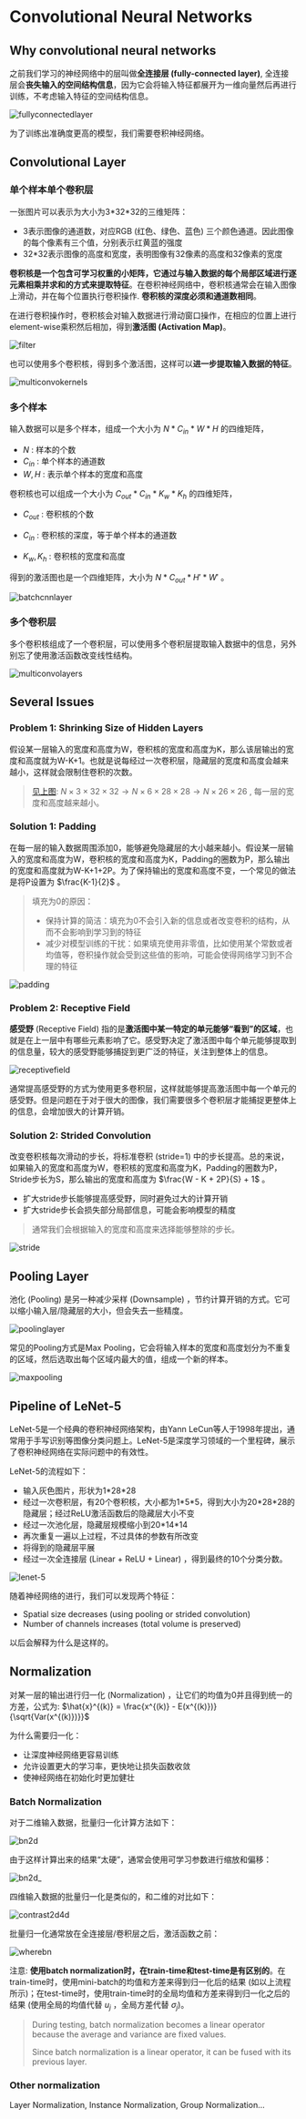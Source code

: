 # Convolutional Neural Networks

## Why convolutional neural networks

之前我们学习的神经网络中的层叫做**全连接层 (fully-connected layer)**, 全连接层会**丧失输入的空间结构信息**，因为它会将输入特征都展开为一维向量然后再进行训练，不考虑输入特征的空间结构信息。

![fullyconnectedlayer](Images/fullyconnectedlayer.png)

为了训练出准确度更高的模型，我们需要卷积神经网络。

## Convolutional Layer

### 单个样本单个卷积层

一张图片可以表示为大小为3\*32\*32的三维矩阵：

- 3表示图像的通道数，对应RGB (红色、绿色、蓝色) 三个颜色通道。因此图像的每个像素有三个值，分别表示红黄蓝的强度
- 32*32表示图像的高度和宽度，表明图像有32像素的高度和32像素的宽度

**卷积核是一个包含可学习权重的小矩阵，它通过与输入数据的每个局部区域进行逐元素相乘并求和的方式来提取特征**。在卷积神经网络中，卷积核通常会在输入图像上滑动，并在每个位置执行卷积操作. **卷积核的深度必须和通道数相同**。

在进行卷积操作时，卷积核会对输入数据进行滑动窗口操作，在相应的位置上进行element-wise乘积然后相加，得到**激活图 (Activation Map)**。

![filter](Images/filter.gif)

也可以使用多个卷积核，得到多个激活图，这样可以**进一步提取输入数据的特征**。

![multiconvokernels](Images/multiconvokernels.png)

### 多个样本

输入数据可以是多个样本，组成一个大小为 $N * C_{in} * W * H$ 的四维矩阵，

- $N$ : 样本的个数
- $C_{in}$ :  单个样本的通道数
- $W, H$ : 表示单个样本的宽度和高度

卷积核也可以组成一个大小为 $C_{out} * C_{in} * K_w * K_h$ 的四维矩阵，

- $C_{out}$ : 卷积核的个数
- $C_{in}$ : 卷积核的深度，等于单个样本的通道数

- $K_w, K_h$ : 卷积核的宽度和高度

得到的激活图也是一个四维矩阵，大小为 $N * C_{out} * H' * W'$ 。

![batchcnnlayer](Images/batchcnnlayer.png)

### 多个卷积层

多个卷积核组成了一个卷积层，可以使用多个卷积层提取输入数据中的信息，另外别忘了使用激活函数改变线性结构。

![multiconvolayers](Images/multiconvolayers.png)

## Several Issues

### Problem 1: Shrinking Size of Hidden Layers

假设某一层输入的宽度和高度为W，卷积核的宽度和高度为K，那么该层输出的宽度和高度就为W-K+1。也就是说每经过一次卷积层，隐藏层的宽度和高度会越来越小，这样就会限制住卷积的次数。

> [见上图](#多个卷积层): $N \times 3 \times 32 \times 32 \rightarrow N \times 6 \times 28 \times 28 \rightarrow N \times 26 \times 26$ , 每一层的宽度和高度越来越小。

### Solution 1: Padding

在每一层的输入数据周围添加0，能够避免隐藏层的大小越来越小。假设某一层输入的宽度和高度为W，卷积核的宽度和高度为K，Padding的圈数为P，那么输出的宽度和高度就为W-K+1+2P。为了保持输出的宽度和高度不变，一个常见的做法是将P设置为 $\frac{K-1}{2}$ 。

> 填充为0的原因：
>
> - 保持计算的简洁：填充为0不会引入新的信息或者改变卷积的结构，从而不会影响到学习到的特征
> - 减少对模型训练的干扰：如果填充使用非零值，比如使用某个常数或者均值等，卷积操作就会受到这些值的影响，可能会使得网络学习到不合理的特征

![padding](Images/padding.png)

### Problem 2: Receptive Field

**感受野** (Receptive Field) 指的是**激活图中某一特定的单元能够“看到”的区域**，也就是在上一层中有哪些元素影响了它。感受野决定了激活图中每个单元能够提取到的信息量，较大的感受野能够捕捉到更广泛的特征，关注到整体上的信息。

![receptivefield](Images/receptivefield.png)

通常提高感受野的方式为使用更多卷积层，这样就能够提高激活图中每一个单元的感受野。但是问题在于对于很大的图像，我们需要很多个卷积层才能捕捉更整体上的信息，会增加很大的计算开销。

### Solution 2: Strided Convolution

改变卷积核每次滑动的步长，将标准卷积 (stride=1) 中的步长提高。总的来说，如果输入的宽度和高度为W，卷积核的宽度和高度为K，Padding的圈数为P，Stride步长为S，那么输出的宽度和高度为 $\frac{W - K + 2P}{S} + 1$ 。

- 扩大stride步长能够提高感受野，同时避免过大的计算开销
- 扩大stride步长会损失部分局部信息，可能会影响模型的精度

> 通常我们会根据输入的宽度和高度来选择能够整除的步长。

![stride](Images/stride.gif)

## Pooling Layer

池化 (Pooling) 是另一种减少采样 (Downsample) ，节约计算开销的方式。它可以缩小输入层/隐藏层的大小，但会失去一些精度。

![poolinglayer](Images/poolinglayer.png)

常见的Pooling方式是Max Pooling，它会将输入样本的宽度和高度划分为不重复的区域，然后选取出每个区域内最大的值，组成一个新的样本。

![maxpooling](Images/maxpooling.png)

## Pipeline of LeNet-5

LeNet-5是一个经典的卷积神经网络架构，由Yann LeCun等人于1998年提出，通常用于手写识别等图像分类问题上。LeNet-5是深度学习领域的一个里程碑，展示了卷积神经网络在实际问题中的有效性。

LeNet-5的流程如下：

- 输入灰色图片，形状为1\*28\*28
- 经过一次卷积层，有20个卷积核，大小都为1\*5\*5，得到大小为20\*28\*28的隐藏层；经过ReLU激活函数后的隐藏层大小不变
- 经过一次池化层，隐藏层规模缩小到20\*14\*14
- 再次重复一遍以上过程，不过具体的参数有所改变
- 将得到的隐藏层平展
- 经过一次全连接层 (Linear + ReLU + Linear) ，得到最终的10个分类分数。

![lenet-5](Images/lenet-5.png)

随着神经网络的进行，我们可以发现两个特征：

- Spatial size decreases (using pooling or strided convolution)
- Number of channels increases (total volume is preserved)

以后会解释为什么是这样的。

## Normalization

对某一层的输出进行归一化 (Normalization) ，让它们的均值为0并且得到统一的方差，公式为: $\hat{x}^{(k)} = \frac{x^{(k)} - E(x^{(k)})}{\sqrt{Var(x^{(k)})}}$

为什么需要归一化：

- 让深度神经网络更容易训练
- 允许设置更大的学习率，更快地让损失函数收敛
- 使神经网络在初始化时更加健壮

### Batch Normalization

对于二维输入数据，批量归一化计算方法如下：

![bn2d](Images/bn2d.png)

由于这样计算出来的结果“太硬”，通常会使用可学习参数进行缩放和偏移：

![bn2d_](Images/bn2d_.png)

四维输入数据的批量归一化是类似的，和二维的对比如下：

![contrast2d4d](Images/contrast2d4d.png)

批量归一化通常放在全连接层/卷积层之后，激活函数之前：

![wherebn](Images/wherebn.png)

注意: **使用batch normalization时，在train-time和test-time是有区别的**。在train-time时，使用mini-batch的均值和方差来得到归一化后的结果 (如以上流程所示)；在test-time时，使用train-time时的全局均值和方差来得到归一化之后的结果 (使用全局的均值代替 $u_j$ ，全局方差代替 $\sigma_j$)。

> During testing, batch normalization becomes a linear operator because the average and variance are fixed values.
>
> Since batch normalization is a linear operator, it can be fused with its previous layer.

### Other normalization

Layer Normalization, Instance Normalization, Group Normalization...
